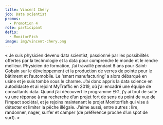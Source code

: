 ```yaml
---
title: Vincent Chéry
job: Data scientist
promos:
  - Promotion 4
role: participant
defis:
  - MonitorFish
image: img/vincent-chery.png
---
```

« Je suis physicien devenu data scientist, passionné par les possibilités offertes par la technologie et la data pour comprendre le monde et le rendre meilleur. Physicien de formation, j’ai travaillé pendant 8 ans pour Saint-Gobain sur le développement et la production de verres de pointe pour le bâtiment et l’automobile. Le ‘smart manufacturing’ a alors débarqué en usine et je suis tombé sous le charme. J’ai donc appris la data science en autodidacte et ai rejoint MyTraffic en 2019, où j’ai encadré une équipe de consultants data. Quand j’ai découvert le programme EIG, j’y ai tout de suite vu une réponse à ma recherche d’un projet fort de sens du point de vue de l’impact sociétal, et je rejoins maintenant le projet Monitorfish qui vise à détecter et limiter la pêche illégale. J’aime aussi, entre autres : lire, randonner, nager, surfer et camper (de préférence proche d’un spot de surf). »
